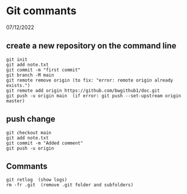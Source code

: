 # Git commants
07/12/2022

## create a new repository on the command line
```
git init 
git add note.txt 
git commit -m "first commit" 
git branch -M main 
git remote remove origin (to fix: "error: remote origin already exists.") 
git remote add origin https://github.com/bwgithub1/doc.git 
git push -u origin main  (if error: git push --set-upstream origin master) 
```
## push change
```
git checkout main 
git add note.txt 
git commit -m "Added comment" 
git push -u origin 
```
## Commants
```
git retlog	(show logs) 
rm -fr .git  (remove .git folder and subfolders) 
```

